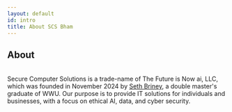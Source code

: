 ```yaml
---
layout: default
id: intro
title: About SCS Bham
---
```

## About
<br>
<div class="left-align">
Secure Computer Solutions is a trade-name of The Future is Now ai, LLC, which was founded in November 2024 by <a href="https://sethbriney.com/">Seth Briney</a>, a double master's graduate of WWU. Our purpose is to provide IT solutions for individuals and businesses, with a focus on ethical AI, data, and cyber security.<br>
</div>
